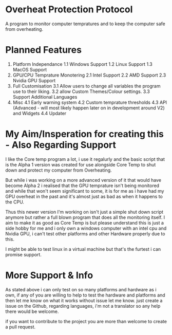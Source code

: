 # Overheat Protection Protocol
 A program to monitor computer tempratures and to keep the computer safe from overheating.

# Planned Features
 1. Platform Independance
 	1.1 Windows Support
 	1.2 Linux Support
 	1.3 MacOS Support
 2. GPU/CPU Temprature Monotering
	2.1 Intel Support
	2.2 AMD Support
	2.3 Nvidia GPU Support
 3. Full Customisation
 	3.1 Allow users to change all variables the program use to their liking.
 	3.2 allow Custom Themes/Colour settings.
 	3.3 Support Additional Languages
 4. Misc
	4.1 Early warning system
	4.2 Custom temprature thresholds
	4.3 API (Advanced - will most likely happen later on in development around V2) and Widgets
	4.4 Updater

# My Aim/Insperation for creating this - Also Regarding Support
I like the Core temp program a lot, i use it regalurly and the basic script that is the Alpha 1 version was created for use alongside Core Temp to shut down and protect my computer from Overheating.

But while i was working on a more advanced version of it that would have become Alpha 2 i realised that the GPU temprature isn't being monitored and while that won't seem significant to some, it is for me as i have had my GPU overheat in the past and it's almost just as bad as when it happens to the CPU.

Thus this newer version I'm working on isn't just a simple shut down script anymore but rather a full blown program that does all the monitoring itself. I aim to make it as good as Core Temp is but please understand this is just a side hobby for me and i only own a windows computer with an intel cpu and Nvidia GPU, i can't test other platforms and other Hardware properly due to this.

I might be able to test linux in a virtual machine but that's the furtest i can promise support.

# More Support & Info
As stated above i can only test on so many platforms and hardware as i own, if any of you are willing to help to test the hardware and platforms and then let me know on what it works without issue let me know. just create a issue on the Github, regarding languages, i'm not a translator so any help there would be welcome.

if you want to contribute to the project you are more than welcome to create a pull request.
